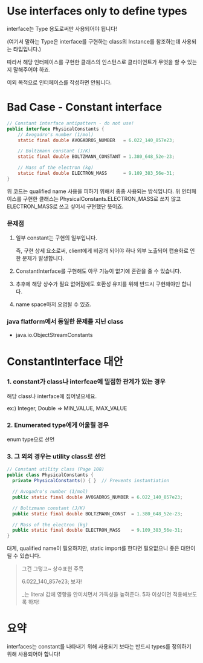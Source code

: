 # Use interfaces only to define types

interface는 Type 용도로써만 사용되어야 됩니다! 

(여기서 말하는 Type은 interface를 구현하는 class의 Instance를 참조하는데 사용되는 타입입니다.)

따라서 해당 인터페이스를 구현한 클래스의 인스턴스로 클라이언트가 무엇을 할 수 있는지 말해주어야 하죠.

이외 목적으로 인터페이스를 작성하면 안됩니다.



# Bad Case - Constant interface

```java
// Constant interface antipattern - do not use!
public interface PhysicalConstants {
    // Avogadro's number (1/mol)
    static final double AVOGADROS_NUMBER   = 6.022_140_857e23;

    // Boltzmann constant (J/K)
    static final double BOLTZMANN_CONSTANT = 1.380_648_52e-23;

    // Mass of the electron (kg)
    static final double ELECTRON_MASS      = 9.109_383_56e-31;
}
```

위 코드는 qualified name 사용을 피하기 위해서 종종 사용되는 방식입니다. 위 인터페이스를 구현한 클래스는 PhysicalConstants.ELECTRON_MASS로 쓰지 않고 ELECTRON_MASS로 쓰고 싶어서 구현했단 뜻이죠.

### 문제점

1. 일부 constant는 구현의 일부입니다.

   즉, 구현 상세 요소로써, client에게 비공개 되어야 하나 외부 노출되어 캡슐화로 인한 문제가 발생합니다.

2. ConstantInterface를 구현해도 아무 기능이 없기에 혼란을 줄 수 있습니다.
3. 추후에 해당 상수가 필요 없어짐에도 호환성 유지를 위해 반드시 구현해야만 합니다.
4. name space마저 오염될 수 있죠.



### java flatform에서 동일한 문제를 지닌 class

- java.io.ObjectStreamConstants



# ConstantInterface 대안

### 1. constant가 class나 interfcae에 밀접한 관계가 있는 경우

해당 class나 interface에 집어넣으세요.

ex:) Integer, Double => MIN_VALUE, MAX_VALUE



### 2. Enumerated type에게 어울릴 경우

enum type으로 선언



### 3. 그 외의 경우는 utility class로 선언

```java
// Constant utility class (Page 108)
public class PhysicalConstants {
  private PhysicalConstants() { }  // Prevents instantiation

  // Avogadro's number (1/mol)
  public static final double AVOGADROS_NUMBER = 6.022_140_857e23;

  // Boltzmann constant (J/K)
  public static final double BOLTZMANN_CONST  = 1.380_648_52e-23;

  // Mass of the electron (kg)
  public static final double ELECTRON_MASS    = 9.109_383_56e-31;
}
```

대게, qualified name이 필요하지만, static import를 한다면 필요없으니 좋은 대안이 될 수 있습니다.

> 그건 그렇고~ 상수표현 주목
>
> 6.022_140_857e23; 보자! 
>
> _는 literal 값에 영향을 안미치면서 가독성을 높혀준다. 5자 이상이면 적용해보도록 하자!



# 요약

interfaces는 constant를 나타내기 위해 사용되기 보다는 반드시 types를 정의하기 위해 사용되어야 합니다!